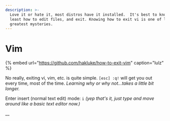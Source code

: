 ```yaml
---
description: >-
  Love it or hate it, most distros have it installed.  It's best to know at
  least how to edit files, and exit. Knowing how to exit vi is one of life's
  greatest mysteries.
---
```


# Vim

{% embed url="https://github.com/hakluke/how-to-exit-vim" caption="lulz" %}

No really, exiting vi, vim, etc. is quite simple. `[esc] :q!` will get you out every time, most of the time. _Learning why or why not...takes a little bit longer._

Enter insert \(normal text edit\) mode: `i` _\(yep that's it, just type and move around like a basic text editor now.\)_

\_\_

